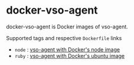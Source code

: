 # docker-vso-agent

docker-vso-agent is Docker images of vso-agent.

Supported tags and respective `Dockerfile` links

- `node` : [vso-agent with Docker's node image](https://github.com/changeworld/docker-vso-agent/blob/master/node/Dockerfile)
- `ruby` : [vso-agent with Docker's ubuntu image](https://github.com/changeworld/docker-vso-agent/blob/master/ruby/Dockerfile)
